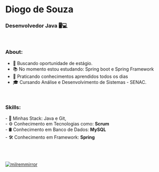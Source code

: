 
# Diogo de Souza
### Desenvolvedor Java 🖥💻


<br>

### About:

<p align="left" margin-left="10px"> 

- 🌱 Buscando oportunidade de estágio.
- 📚 No momento estou estudando: Spring boot e Spring Framework
- 📘 Praticando conhecimentos aprendidos todos os dias
- 🎓 Cursando Análise e Desenvolvimento de Sistemas - SENAC.



<br>

### Skills:

<p align="left" margin-left="10px">
- 🧩 Minhas Stack: Java e Git, </strong> <br>
- ⚙ Conhecimento em Tecnologias como: <strong>Scrum </strong> <br>
- 🛢 Conhecimento em Banco de Dados: <strong>MySQL</strong>  <br>
- 🛠 Conhecimento em Framework: <strong>Spring</strong> <br>
</p>



<br/>
<br/>

[![milremmirror](https://github-readme-stats.vercel.app/api/top-langs/?username=milremmirror&hide=html&layout=compact=true&theme=tokyonight)](https://github.com/milrremmirror/)

